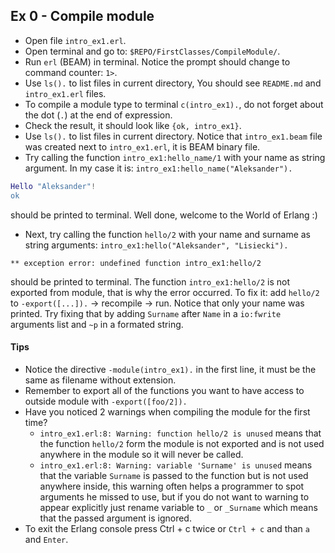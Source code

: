## Ex 0 - Compile module

- Open file `intro_ex1.erl`.
- Open terminal and go to: `$REPO/FirstClasses/CompileModule/`.
- Run `erl` (BEAM) in terminal. Notice the prompt should change to command counter: `1>`.
- Use `ls().` to list files in current directory, You should see `README.md` and `intro_ex1.erl` files.
- To compile a module type to terminal `c(intro_ex1).`, do not forget about the dot (`.`) at the end of expression.
- Check the result, it should look like `{ok, intro_ex1}`.
- Use `ls().` to list files in current directory. Notice that `intro_ex1.beam` file was created next to `intro_ex1.erl`, it is BEAM binary file.
- Try calling the function `intro_ex1:hello_name/1` with your name as string argument. In my case it is: `intro_ex1:hello_name("Aleksander").`

```erlang 
Hello "Aleksander"!
ok
```

should be printed to terminal. Well done, welcome to the World of Erlang :)

- Next, try calling the function `hello/2` with your name and surname as string arguments: `intro_ex1:hello("Aleksander", "Lisiecki").`

```
** exception error: undefined function intro_ex1:hello/2
```

should be printed to terminal. The function `intro_ex1:hello/2` is not exported from module, that is why the error occurred. To fix it: add `hello/2` to `-export([...]).` -> recompile -> run. Notice that only your name was printed. Try fixing that by adding `Surname` after `Name` in a `io:fwrite` arguments list and `~p` in a formated string.


#### Tips

- Notice the directive `-module(intro_ex1).` in the first line, it must be the same as filename without extension.
- Remember to export all of the functions you want to have access to outside module with `-export([foo/2]).`
- Have you noticed 2 warnings when compiling the module for the first time?
  - `intro_ex1.erl:8: Warning: function hello/2 is unused` means that the function `hello/2` form the module is not exported and is not used anywhere in the module so it will never be called.
  - `intro_ex1.erl:8: Warning: variable 'Surname' is unused` means that the variable `Surname` is passed to the function but is not used anywhere inside, this warning often helps a programmer to spot arguments he missed to use, but if you do not want to warning to appear explicitly just rename variable to `_` or `_Surname` which means that the passed argument is ignored.
- To exit the Erlang console press Ctrl + c twice or `Ctrl + c` and than `a` and `Enter`.
